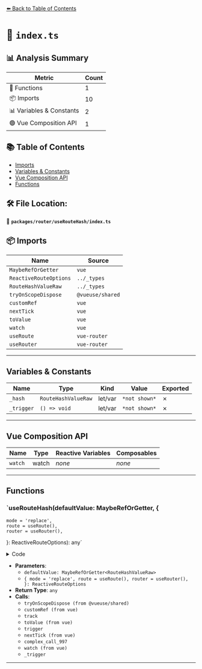 [⬅️ Back to Table of Contents](../../../index.md)

# 📄 `index.ts`

## 📊 Analysis Summary

| Metric | Count |
|--------|-------|
| 🔧 Functions | 1 |
| 📦 Imports | 10 |
| 📊 Variables & Constants | 2 |
| 🟢 Vue Composition API | 1 |

## 📚 Table of Contents

- [Imports](#imports)
- [Variables & Constants](#variables-constants)
- [Vue Composition API](#vue-composition-api)
- [Functions](#functions)

## 🛠️ File Location:
📂 **`packages/router/useRouteHash/index.ts`**

## 📦 Imports

| Name | Source |
|------|--------|
| `MaybeRefOrGetter` | `vue` |
| `ReactiveRouteOptions` | `../_types` |
| `RouteHashValueRaw` | `../_types` |
| `tryOnScopeDispose` | `@vueuse/shared` |
| `customRef` | `vue` |
| `nextTick` | `vue` |
| `toValue` | `vue` |
| `watch` | `vue` |
| `useRoute` | `vue-router` |
| `useRouter` | `vue-router` |


---

## Variables & Constants

| Name | Type | Kind | Value | Exported |
|------|------|------|-------|----------|
| `_hash` | `RouteHashValueRaw` | let/var | `*not shown*` | ✗ |
| `_trigger` | `() => void` | let/var | `*not shown*` | ✗ |


---

## Vue Composition API

| Name | Type | Reactive Variables | Composables |
|------|------|-------------------|-------------|
| `watch` | watch | *none* | *none* |


---

## Functions

### `useRouteHash(defaultValue: MaybeRefOrGetter<RouteHashValueRaw>, {
    mode = 'replace',
    route = useRoute(),
    router = useRouter(),
  }: ReactiveRouteOptions): any`

<details><summary>Code</summary>

```ts
export function useRouteHash(
  defaultValue?: MaybeRefOrGetter<RouteHashValueRaw>,
  {
    mode = 'replace',
    route = useRoute(),
    router = useRouter(),
  }: ReactiveRouteOptions = {},
) {
  _hash = route.hash

  tryOnScopeDispose(() => {
    _hash = undefined
  })

  let _trigger: () => void

  const proxy = customRef<RouteHashValueRaw>((track, trigger) => {
    _trigger = trigger

    return {
      get() {
        track()

        return _hash || toValue(defaultValue)
      },
      set(v) {
        if (v === _hash)
          return

        _hash = v === null ? undefined : v

        trigger()

        nextTick(() => {
          const { params, query } = route

          router[toValue(mode)]({ params, query, hash: _hash as string })
        })
      },
    }
  })

  watch(
    () => route.hash,
    () => {
      if (route.hash === _hash)
        return

      _hash = route.hash
      _trigger()
    },
    { flush: 'sync' },
  )

  return proxy
}
```
</details>

- **Parameters**:
  - `defaultValue: MaybeRefOrGetter<RouteHashValueRaw>`
  - `{
    mode = 'replace',
    route = useRoute(),
    router = useRouter(),
  }: ReactiveRouteOptions`
- **Return Type**: `any`
- **Calls**:
  - `tryOnScopeDispose (from @vueuse/shared)`
  - `customRef (from vue)`
  - `track`
  - `toValue (from vue)`
  - `trigger`
  - `nextTick (from vue)`
  - `complex_call_997`
  - `watch (from vue)`
  - `_trigger`

---